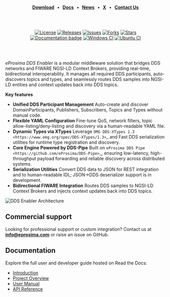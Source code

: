 <!-- [![DDS Enabler](resources/images/github_banner_ddsenabler.png)](https://eprosima.com/middleware/tools/fiware-dds-enabler) -->

<br>

<div class="menu" align="center">
  <strong>
    <a href="https://eprosima.com/index.php/downloads-all">Download</a>
    <span>&nbsp;&nbsp;•&nbsp;&nbsp;</span>
    <a href="https://dds-enabler.readthedocs.io/en/latest/">Docs</a>
    <span>&nbsp;&nbsp;•&nbsp;&nbsp;</span>
    <a href="https://eprosima.com/index.php/company-all/news">News</a>
    <span>&nbsp;&nbsp;•&nbsp;&nbsp;</span>
    <a href="https://x.com/EProsima">X</a>
    <span>&nbsp;&nbsp;•&nbsp;&nbsp;</span>
    <a href="mailto:info@eprosima.com">Contact Us</a>
  </strong>
</div>

<br><br>

<div class="badges" align="center">
  <a href="https://opensource.org/licenses/Apache-2.0"><img alt="License" src="https://img.shields.io/github/license/eProsima/FIWARE-DDS-Enabler.svg"/></a>
  <a href="https://github.com/eProsima/FIWARE-DDS-Enabler/releases"><img alt="Releases" src="https://img.shields.io/github/v/release/eProsima/FIWARE-DDS-Enabler?sort=semver"/></a>
  <a href="https://github.com/eProsima/FIWARE-DDS-Enabler/issues"><img alt="Issues" src="https://img.shields.io/github/issues/eProsima/FIWARE-DDS-Enabler.svg"/></a>
  <a href="https://github.com/eProsima/FIWARE-DDS-Enabler/network/members"><img alt="Forks" src="https://img.shields.io/github/forks/eProsima/FIWARE-DDS-Enabler.svg"/></a>
  <a href="https://github.com/eProsima/FIWARE-DDS-Enabler/stargazers"><img alt="Stars" src="https://img.shields.io/github/stars/eProsima/FIWARE-DDS-Enabler.svg"/></a>
  <br>
  <a href="https://dds-enabler.readthedocs.io"><img alt="Documentation badge" src="https://img.shields.io/readthedocs/dds-enabler.svg"/></a>
  <a href="https://github.com/eProsima/FIWARE-DDS-Enabler/actions/workflows/nightly-windows-ci.yml"><img alt="Windows CI" src="https://img.shields.io/github/actions/workflow/status/eProsima/FIWARE-DDS-Enabler/nightly-windows-ci.yml?label=Windows%20CI"></a>
  <a href="https://github.com/eProsima/FIWARE-DDS-Enabler/actions/workflows/nightly-ubuntu-ci.yml"><img alt="Ubuntu CI" src="https://img.shields.io/github/actions/workflow/status/eProsima/FIWARE-DDS-Enabler/nightly-ubuntu-ci.yml?label=Ubuntu%20CI"></a>
</div>

<br><br>

*eProsima DDS Enabler* is a modular middleware solution that bridges DDS networks and FIWARE NGSI-LD Context Brokers, providing real-time, bidirectional interoperability. It manages all required DDS participants, auto-discovers topics and types, and seamlessly routes DDS samples into NGSI-LD entities and context updates back into DDS topics.

**Key features**
- **Unified DDS Participant Management**
  Auto-create and discover DomainParticipants, Publishers, Subscribers, Topics and Types without manual code.
- **Flexible YAML Configuration**
  Fine-tune QoS, network filters, topic allow-listing/deny-listing and discovery via a human-readable YAML file.
- **Dynamic Types via XTypes**
  Leverage `OMG DDS-XTypes 1.3 <https://www.omg.org/spec/DDS-XTypes/1.3>`_ and Fast DDS serialization utilities for runtime type registration and discovery.
- **Core Engine Powered by DDS-Pipe**
  Built on `eProsima DDS Pipe <https://github.com/eProsima/DDS-Pipe>`_, ensuring low-latency, high-throughput payload forwarding and reliable discovery across distributed systems.
- **Serialization Utilities**
  Convert DDS data to JSON for REST integration and to human-readable IDL; JSON→DDS deserializer support is in development.
- **Bidirectional FIWARE Integration**
  Routes DDS samples to NGSI-LD Context Brokers and injects context updates back into DDS topics.

![DDS Enabler Architecture](docs/rst/figures/ddsenabler_architecture.png)

## Commercial support

Looking for professional support or custom integration?
Contact us at **info@eprosima.com** or raise an issue on GitHub.

## Documentation

Explore the full user and developer guide hosted on Read the Docs:

- [Introduction](https://dds-enabler.readthedocs.io/en/latest/rst/formalia/titlepage.html)
- [Project Overview](https://dds-enabler.readthedocs.io/en/latest/rst/getting_started/project_overview.html)
- [User Manual](https://dds-enabler.readthedocs.io/en/latest/rst/user_manual/context_broker_interface.html)
- [API Reference](https://dds-enabler.readthedocs.io/en/latest/rst/ddsenabler/api_reference/api_reference.html)
